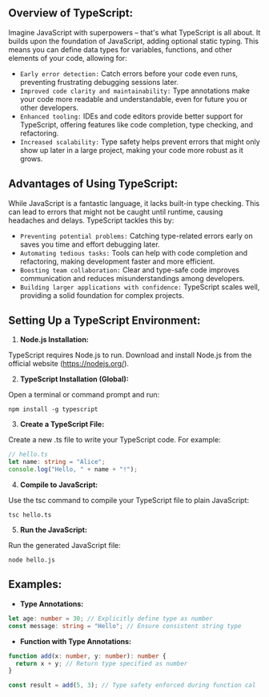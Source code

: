 ## Overview of TypeScript:

Imagine JavaScript with superpowers – that's what TypeScript is all about. It builds upon the foundation of JavaScript, adding optional static typing. This means you can define data types for variables, functions, and other elements of your code, allowing for:

- `Early error detection:` Catch errors before your code even runs, preventing frustrating debugging sessions later.
- `Improved code clarity and maintainability:` Type annotations make your code more readable and understandable, even for future you or other developers.
- `Enhanced tooling:` IDEs and code editors provide better support for TypeScript, offering features like code completion, type checking, and refactoring.
- `Increased scalability:` Type safety helps prevent errors that might only show up later in a large project, making your code more robust as it grows.

## Advantages of Using TypeScript:

While JavaScript is a fantastic language, it lacks built-in type checking. This can lead to errors that might not be caught until runtime, causing headaches and delays. TypeScript tackles this by:

- `Preventing potential problems:` Catching type-related errors early on saves you time and effort debugging later.
- `Automating tedious tasks:` Tools can help with code completion and refactoring, making development faster and more efficient.
- `Boosting team collaboration:` Clear and type-safe code improves communication and reduces misunderstandings among developers.
- `Building larger applications with confidence:` TypeScript scales well, providing a solid foundation for complex projects.

## Setting Up a TypeScript Environment:

1. **Node.js Installation:**

TypeScript requires Node.js to run. Download and install Node.js from the official website (https://nodejs.org/).

2. **TypeScript Installation (Global):**

Open a terminal or command prompt and run:

```
npm install -g typescript
```

3. **Create a TypeScript File:**

Create a new .ts file to write your TypeScript code. For example:

```ts
// hello.ts
let name: string = "Alice";
console.log("Hello, " + name + "!");
```

4. **Compile to JavaScript:**

Use the tsc command to compile your TypeScript file to plain JavaScript:

```
tsc hello.ts
```

5. **Run the JavaScript:**

Run the generated JavaScript file:

```
node hello.js
```

## Examples:

- **Type Annotations:**
```ts
let age: number = 30; // Explicitly define type as number
const message: string = "Hello"; // Ensure consistent string type
```
- **Function with Type Annotations:**
```ts
function add(x: number, y: number): number {
  return x + y; // Return type specified as number
}

const result = add(5, 3); // Type safety enforced during function cal
```
